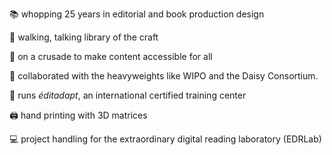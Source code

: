 


📚   whopping 25 years in editorial and book production design

🚶 walking, talking library of the craft

📖 on a crusade to make content accessible for all

🌟 collaborated with the heavyweights like WIPO and the Daisy Consortium.

📜 runs *éditadapt*, an international certified training center

🖨️ hand printing with 3D matrices

💻  project handling for the extraordinary digital reading laboratory (EDRLab)